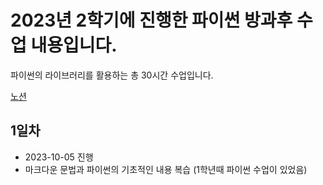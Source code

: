 # 2023년 2학기에 진행한 파이썬 방과후 수업 내용입니다.
파이썬의 라이브러리를 활용하는 총 30시간 수업입니다.

[노션](https://minhe.notion.site/2023-Python-68a5deca877e44c9b4cd6332ef369755?pvs=4)

## 1일차
* 2023-10-05 진행
* 마크다운 문법과 파이썬의 기초적인 내용 복습 (1학년때 파이썬 수업이 있었음)